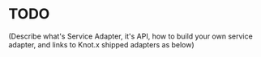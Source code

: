 # TODO
(Describe what's Service Adapter, it's API, how to build your own service adapter, and links to Knot.x shipped adapters as below)

